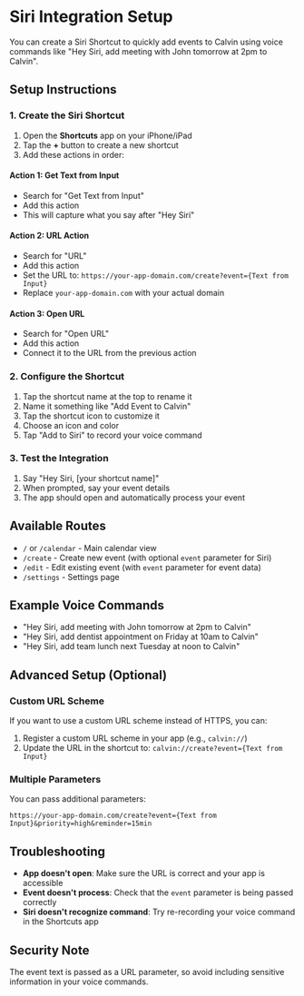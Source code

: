 # Siri Integration Setup

You can create a Siri Shortcut to quickly add events to Calvin using voice commands like "Hey Siri, add meeting with John tomorrow at 2pm to Calvin".

## Setup Instructions

### 1. Create the Siri Shortcut

1. Open the **Shortcuts** app on your iPhone/iPad
2. Tap the **+** button to create a new shortcut
3. Add these actions in order:

#### Action 1: Get Text from Input
- Search for "Get Text from Input"
- Add this action
- This will capture what you say after "Hey Siri"

#### Action 2: URL Action
- Search for "URL"
- Add this action
- Set the URL to: `https://your-app-domain.com/create?event={Text from Input}`
- Replace `your-app-domain.com` with your actual domain

#### Action 3: Open URL
- Search for "Open URL"
- Add this action
- Connect it to the URL from the previous action

### 2. Configure the Shortcut

1. Tap the shortcut name at the top to rename it
2. Name it something like "Add Event to Calvin"
3. Tap the shortcut icon to customize it
4. Choose an icon and color
5. Tap "Add to Siri" to record your voice command

### 3. Test the Integration

1. Say "Hey Siri, [your shortcut name]"
2. When prompted, say your event details
3. The app should open and automatically process your event

## Available Routes

- `/` or `/calendar` - Main calendar view
- `/create` - Create new event (with optional `event` parameter for Siri)
- `/edit` - Edit existing event (with `event` parameter for event data)
- `/settings` - Settings page

## Example Voice Commands

- "Hey Siri, add meeting with John tomorrow at 2pm to Calvin"
- "Hey Siri, add dentist appointment on Friday at 10am to Calvin"
- "Hey Siri, add team lunch next Tuesday at noon to Calvin"

## Advanced Setup (Optional)

### Custom URL Scheme
If you want to use a custom URL scheme instead of HTTPS, you can:

1. Register a custom URL scheme in your app (e.g., `calvin://`)
2. Update the URL in the shortcut to: `calvin://create?event={Text from Input}`

### Multiple Parameters
You can pass additional parameters:
```
https://your-app-domain.com/create?event={Text from Input}&priority=high&reminder=15min
```

## Troubleshooting

- **App doesn't open**: Make sure the URL is correct and your app is accessible
- **Event doesn't process**: Check that the `event` parameter is being passed correctly
- **Siri doesn't recognize command**: Try re-recording your voice command in the Shortcuts app

## Security Note

The event text is passed as a URL parameter, so avoid including sensitive information in your voice commands. 